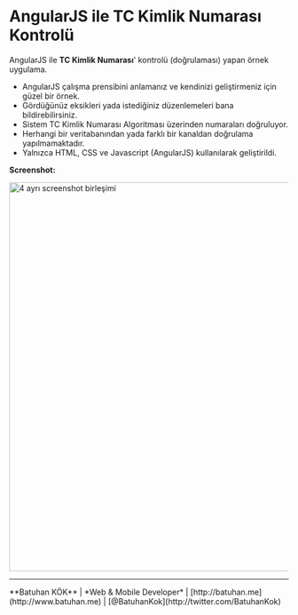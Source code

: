 # AngularJS ile TC Kimlik Numarası Kontrolü
AngularJS ile **TC Kimlik Numarası**' kontrolü (doğrulaması) yapan örnek uygulama.

- AngularJS çalışma prensibini anlamanız ve kendinizi geliştirmeniz için güzel bir örnek.
- Gördüğünüz eksikleri yada istediğiniz düzenlemeleri bana bildirebilirsiniz.
- Sistem TC Kimlik Numarası Algoritması üzerinden numaraları doğruluyor.
- Herhangi bir veritabanından yada farklı bir kanaldan doğrulama yapılmamaktadır.
- Yalnızca HTML, CSS ve Javascript (AngularJS) kullanılarak geliştirildi.

**Screenshot:**

<img src="https://github.com/batuhankok/angularjs-tckno/blob/master/ss1.jpg" width="700" title="4 ayrı screenshot birleşimi">

<hr />
**Batuhan KÖK**
| *Web & Mobile Developer*
| [http://batuhan.me](http://www.batuhan.me)
| [@BatuhanKok](http://twitter.com/BatuhanKok)
